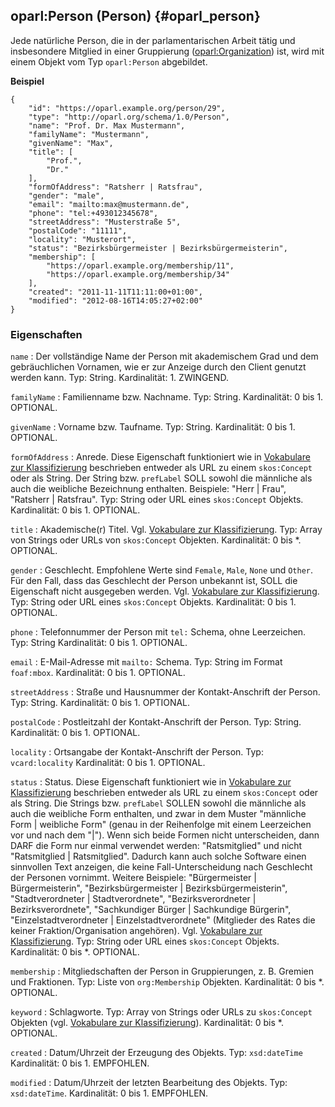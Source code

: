 oparl:Person (Person)  {#oparl_person}
--------------------

Jede natürliche Person, die in der parlamentarischen Arbeit tätig
und insbesondere Mitglied in einer Gruppierung ([oparl:Organization](#oparl_organization)) ist,
wird mit einem Objekt vom Typ `oparl:Person` abgebildet.

**Beispiel**

~~~~~  {#person_ex2 .json}
{
    "id": "https://oparl.example.org/person/29",
    "type": "http://oparl.org/schema/1.0/Person",
    "name": "Prof. Dr. Max Mustermann",
    "familyName": "Mustermann",
    "givenName": "Max",
    "title": [
        "Prof.",
        "Dr."
    ],
    "formOfAddress": "Ratsherr | Ratsfrau",
    "gender": "male",
    "email": "mailto:max@mustermann.de",
    "phone": "tel:+493012345678",
    "streetAddress": "Musterstraße 5",
    "postalCode": "11111",
    "locality": "Musterort",
    "status": "Bezirksbürgermeister | Bezirksbürgermeisterin",
    "membership": [
        "https://oparl.example.org/membership/11",
        "https://oparl.example.org/membership/34"
    ],
    "created": "2011-11-11T11:11:00+01:00",
    "modified": "2012-08-16T14:05:27+02:00"
}
~~~~~

### Eigenschaften ###

`name`
:   Der vollständige Name der Person mit akademischem Grad und dem gebräuchlichen Vornamen,
    wie er zur Anzeige durch den Client genutzt werden kann.
    Typ: String.
    Kardinalität: 1.
    ZWINGEND.

`familyName`
:   Familienname bzw. Nachname.
    Typ: String.
    Kardinalität: 0 bis 1.
    OPTIONAL.

`givenName`
:   Vorname bzw. Taufname.
    Typ: String.
    Kardinalität: 0 bis 1.
    OPTIONAL.

`formOfAddress`
:   Anrede. Diese Eigenschaft funktioniert wie in 
    [Vokabulare zur Klassifizierung](#vokabulare_klassifizierung) beschrieben 
    entweder als URL zu einem `skos:Concept` oder als String.
    Der String bzw. `prefLabel` SOLL sowohl die männliche als auch die weibliche Bezeichnung
    enthalten. Beispiele: "Herr | Frau", "Ratsherr | Ratsfrau".
    Typ: String oder URL eines `skos:Concept` Objekts.
    Kardinalität: 0 bis 1.
    OPTIONAL.

`title`
:   Akademische(r) Titel. Vgl. [Vokabulare zur Klassifizierung](#vokabulare_klassifizierung).
    Typ: Array von Strings oder URLs von `skos:Concept` Objekten.
    Kardinalität: 0 bis *.
    OPTIONAL.

`gender`
:   Geschlecht. Empfohlene Werte sind `Female`, `Male`, `None` und `Other`.
    Für den Fall, dass das Geschlecht der Person unbekannt ist, SOLL die Eigenschaft nicht
    ausgegeben werden. Vgl. [Vokabulare zur Klassifizierung](#vokabulare_klassifizierung).
    Typ: String oder URL eines `skos:Concept` Objekts.
    Kardinalität: 0 bis 1.
    OPTIONAL.

`phone`
:   Telefonnummer der Person mit `tel:` Schema, ohne Leerzeichen.
    Typ: String
    Kardinalität: 0 bis 1.
    OPTIONAL.

`email`
:   E-Mail-Adresse mit `mailto:` Schema.
    Typ: String im Format `foaf:mbox`.
    Kardinalität: 0 bis 1.
    OPTIONAL.

`streetAddress`
:   Straße und Hausnummer der Kontakt-Anschrift der Person.
    Typ: String.
    Kardinalität: 0 bis 1.
    OPTIONAL.

`postalCode`
:   Postleitzahl der Kontakt-Anschrift der Person.
    Typ: String.
    Kardinalität: 0 bis 1.
    OPTIONAL.

`locality`
:   Ortsangabe der Kontakt-Anschrift der Person.
    Typ: `vcard:locality`
    Kardinalität: 0 bis 1.
    OPTIONAL.

`status`
:   Status. Diese Eigenschaft funktioniert wie in 
    [Vokabulare zur Klassifizierung](#vokabulare_klassifizierung) beschrieben entweder
    als URL zu einem `skos:Concept` oder als String.
    Die Strings bzw. `prefLabel` SOLLEN sowohl die männliche als auch die weibliche
    Form enthalten, und zwar in dem Muster
    "männliche Form | weibliche Form" (genau in der Reihenfolge mit einem Leerzeichen
    vor und nach dem "|").
    Wenn sich beide Formen nicht unterscheiden, dann DARF die Form nur einmal verwendet werden:
    "Ratsmitglied" und nicht "Ratsmitglied | Ratsmitglied".
    Dadurch kann auch solche Software einen sinnvollen Text anzeigen, die keine
    Fall-Unterscheidung nach Geschlecht
    der Personen vornimmt.
    Weitere Beispiele: "Bürgermeister | Bürgermeisterin",
    "Bezirksbürgermeister | Bezirksbürgermeisterin",
    "Stadtverordneter | Stadtverordnete",
    "Bezirksverordneter | Bezirksverordnete",
    "Sachkundiger Bürger | Sachkundige Bürgerin",
    "Einzelstadtverordneter | Einzelstadtverordnete" (Mitglieder des Rates die keiner Fraktion/Organisation
    angehören).
    Vgl. [Vokabulare zur Klassifizierung](#vokabulare_klassifizierung).
    Typ: String oder URL eines `skos:Concept` Objekts.
    Kardinalität: 0 bis *.
    OPTIONAL.

`membership`
:   Mitgliedschaften der Person in Gruppierungen, z. B. Gremien und
    Fraktionen.
    Typ: Liste von `org:Membership` Objekten.
    Kardinalität: 0 bis *.
    OPTIONAL.

`keyword`
:   Schlagworte.
    Typ: Array von Strings oder URLs zu `skos:Concept` Objekten
    (vgl. [Vokabulare zur Klassifizierung](#vokabulare_klassifizierung)).
    Kardinalität: 0 bis *.
    OPTIONAL.

`created`
:   Datum/Uhrzeit der Erzeugung des Objekts.
    Typ: `xsd:dateTime`
    Kardinalität: 0 bis 1.
    EMPFOHLEN.

`modified`
:   Datum/Uhrzeit der letzten Bearbeitung des Objekts.
    Typ: `xsd:dateTime`.
    Kardinalität: 0 bis 1.
    EMPFOHLEN.
